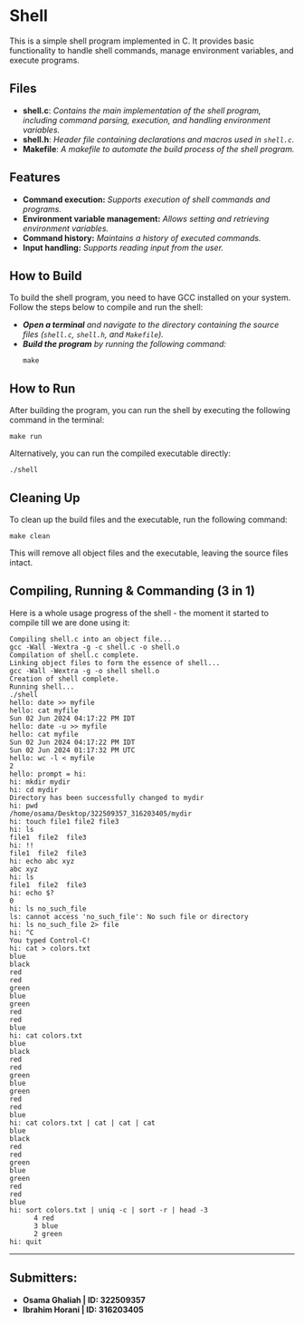 # Shell

This is a simple shell program implemented in C. It provides basic functionality to handle shell commands, manage environment variables, and execute programs.

## Files

- **shell.c**: _Contains the main implementation of the shell program, including command parsing, execution, and handling environment variables._
- **shell.h**: _Header file containing declarations and macros used in `shell.c`._
- **Makefile**: _A makefile to automate the build process of the shell program._

## Features

- **Command execution:** _Supports execution of shell commands and programs._
- **Environment variable management:** _Allows setting and retrieving environment variables._
- **Command history:** _Maintains a history of executed commands._
- **Input handling:** _Supports reading input from the user._

## How to Build

To build the shell program, you need to have GCC installed on your system. Follow the steps below to compile and run the shell:

- _**Open a terminal** and navigate to the directory containing the source files (`shell.c`, `shell.h`, and `Makefile`)._
- _**Build the program** by running the following command:_
   ```
   make
   ```

## How to Run

After building the program, you can run the shell by executing the following command in the terminal:

```
make run
```

Alternatively, you can run the compiled executable directly:

```
./shell
```

## Cleaning Up

To clean up the build files and the executable, run the following command:

```
make clean
```

This will remove all object files and the executable, leaving the source files intact.


## Compiling, Running & Commanding (3 in 1)

Here is a whole usage progress of the shell - the moment it started to compile till we are done using it:

```
Compiling shell.c into an object file...
gcc -Wall -Wextra -g -c shell.c -o shell.o
Compilation of shell.c complete.
Linking object files to form the essence of shell...
gcc -Wall -Wextra -g -o shell shell.o
Creation of shell complete.
Running shell...
./shell
hello: date >> myfile    
hello: cat myfile
Sun 02 Jun 2024 04:17:22 PM IDT
hello: date -u >> myfile
hello: cat myfile
Sun 02 Jun 2024 04:17:22 PM IDT
Sun 02 Jun 2024 01:17:32 PM UTC
hello: wc -l < myfile
2
hello: prompt = hi:
hi: mkdir mydir
hi: cd mydir
Directory has been successfully changed to mydir
hi: pwd
/home/osama/Desktop/322509357_316203405/mydir
hi: touch file1 file2 file3
hi: ls
file1  file2  file3
hi: !!
file1  file2  file3
hi: echo abc xyz
abc xyz 
hi: ls
file1  file2  file3
hi: echo $?
0
hi: ls no_such_file
ls: cannot access 'no_such_file': No such file or directory
hi: ls no_such_file 2> file
hi: ^C
You typed Control-C!
hi: cat > colors.txt
blue
black
red
red
green
blue
green
red
red
blue
hi: cat colors.txt
blue
black
red
red
green
blue
green
red
red
blue
hi: cat colors.txt | cat | cat | cat
blue
black
red
red
green
blue
green
red
red
blue
hi: sort colors.txt | uniq -c | sort -r | head -3
      4 red
      3 blue
      2 green
hi: quit
```
---------------------------------------------------------------------------------------------------

## Submitters:

- **Osama Ghaliah | ID: 322509357**
- **Ibrahim Horani | ID: 316203405**
